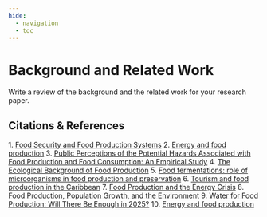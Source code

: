 ```yaml
---
hide:
  - navigation
  - toc
---
```


# Background and Related Work

Write a review of the background and the related work for your research paper.
<h2>Citations & References</h2>
 1. <a href = "https://eprints.whiterose.ac.uk/110945/" rel="noopener" target="_blank">Food Security and Food Production Systems</a>
 2.  <a href = "https://www.cabdirect.org/cabdirect/abstract/19776717175" rel="noopener" target="_blank">
Energy and food production</a>
 3.  <a href = "https://onlinelibrary.wiley.com/doi/abs/10.1111/j.1539-6924.1994.tb00291.xhttps://onlinelibrary.wiley.com/doi/abs/10.1111/j.1539-6924.1994.tb00291.x" rel="noopener" target="_blank">Public Perceptions of the Potential Hazards Associated with Food Production and Food Consumption: An Empirical Study</a>
 4.  <a href = "https://onlinelibrary.wiley.com/doi/abs/10.1002/9780470514474.ch2https://onlinelibrary.wiley.com/doi/abs/10.1002/9780470514474.ch2" rel="noopener" target="_blank">The Ecological Background of Food Production</a>
 5.  <a href = "https://www.sciencedirect.com/science/article/abs/pii/S0168160599000823" rel="noopener" target="_blank">Food fermentations: role of microorganisms in food production and preservation</a>
 6.  <a href = "https://www.sciencedirect.com/science/article/abs/pii/0160738383900051" rel="noopener" target="_blank">Tourism and food production in the Caribbean</a>
 7.  <a href = "https://www.science.org/doi/abs/10.1126/science.182.4111.443?cookieSet=1" rel="noopener" target="_blank">Food Production and the Energy Crisis</a>
 8.  <a href = "https://www.science.org/doi/full/10.1126/science.281.5381.1291" rel="noopener" target="_blank">Food Production, Population Growth, and the Environment</a>
 9.  <a href = "https://www.jstor.org/stable/1313422" rel="noopener" target="_blank">Water for Food Production: Will There Be Enough in 2025?</a>
 10.  <a href = "https://www.sciencedirect.com/science/article/abs/pii/0306919275900093" rel="noopener" target="_blank">Energy and food production</a>
